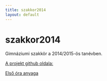 ```yaml
---
title: szakkor2014
layout: default
---
```

szakkor2014
===========

Gimnáziumi szakkör a 2014/2015-ös tanévben.

[A projekt github oldala:](https://github.com/rizsi/szakkor2014)


[Első óra anyaga](orak/sa-01/index.html)

